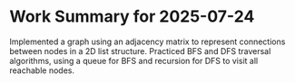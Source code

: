 # Work Summary for 2025-07-24

Implemented a graph using an adjacency matrix to represent connections between nodes in a 2D list structure.
Practiced BFS and DFS traversal algorithms, using a queue for BFS and recursion for DFS to visit all reachable nodes.

